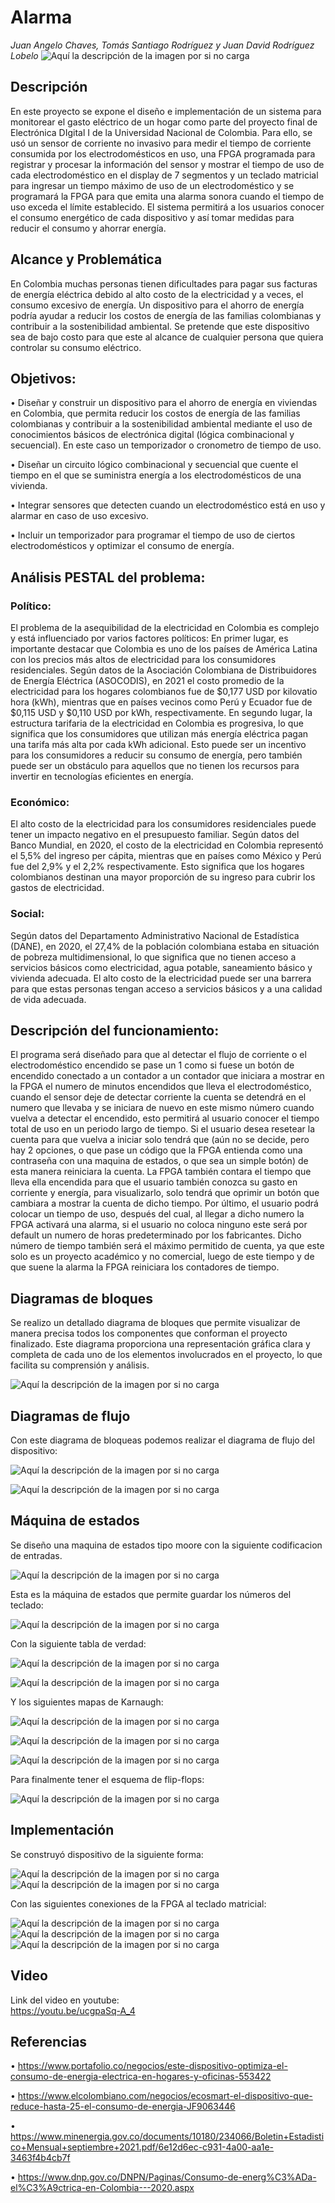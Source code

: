 
# Alarma 
_Juan Angelo Chaves, Tomás Santiago Rodríguez y Juan David Rodríguez Lobelo_
![Aquí la descripción de la imagen por si no carga](https://raw.githubusercontent.com/jurodriguezlo/Proyecto-Final-Electr-nica-Digital/master/Imágenes/EscudoUNAL1.jpg)
## Descripción
En este proyecto se expone el diseño e implementación de un sistema para monitorear el gasto eléctrico de un hogar como parte del proyecto final de Electrónica DIgital I de la Universidad Nacional de Colombia. Para ello, se usó un sensor de corriente no invasivo para medir el tiempo de corriente consumida por los electrodomésticos en uso, una  FPGA programada para registrar y procesar la información del sensor y mostrar el tiempo de uso de cada electrodoméstico en el display de 7 segmentos y un teclado matricial para ingresar un tiempo máximo de uso de un electrodoméstico y se programará la FPGA para que emita una alarma sonora cuando el tiempo de uso exceda el límite establecido.
El sistema permitirá a los usuarios conocer el consumo energético de cada dispositivo y así tomar medidas para reducir el consumo y ahorrar energía. 
## Alcance y Problemática
En Colombia muchas personas tienen dificultades para pagar sus facturas de energía eléctrica debido al alto costo de la electricidad y a veces, el consumo excesivo de energía. Un dispositivo para el ahorro de energía podría ayudar a reducir los costos de energía de las familias colombianas y contribuir a la sostenibilidad ambiental. Se pretende que este dispositivo sea de bajo costo para que este al alcance de cualquier persona que quiera controlar su consumo eléctrico.
## Objetivos:  
•	Diseñar y construir un dispositivo para el ahorro de energía en viviendas en Colombia, que permita reducir los costos de energía de las familias colombianas y contribuir a la sostenibilidad ambiental mediante el uso de conocimientos básicos de electrónica digital (lógica combinacional y secuencial). En este caso un temporizador o cronometro de tiempo de uso.  

•	Diseñar un circuito lógico combinacional y secuencial que cuente el tiempo en el que se suministra energía a los electrodomésticos de una vivienda.  

•	Integrar sensores que detecten cuando un electrodoméstico está en uso y alarmar en caso de uso excesivo.  

•	Incluir un temporizador para programar el tiempo de uso de ciertos electrodomésticos y optimizar el consumo de energía.  

## Análisis PESTAL del problema:  
### Político:  
El problema de la asequibilidad de la electricidad en Colombia es complejo y está influenciado por varios factores políticos:
En primer lugar, es importante destacar que Colombia es uno de los países de América Latina con los precios más altos de electricidad para los consumidores residenciales. Según datos de la Asociación Colombiana de Distribuidores de Energía Eléctrica (ASOCODIS), en 2021 el costo promedio de la electricidad para los hogares colombianos fue de $0,177 USD por kilovatio hora (kWh), mientras que en países vecinos como Perú y Ecuador fue de $0,115 USD y $0,110 USD por kWh, respectivamente.
En segundo lugar, la estructura tarifaria de la electricidad en Colombia es progresiva, lo que significa que los consumidores que utilizan más energía eléctrica pagan una tarifa más alta por cada kWh adicional. Esto puede ser un incentivo para los consumidores a reducir su consumo de energía, pero también puede ser un obstáculo para aquellos que no tienen los recursos para invertir en tecnologías eficientes en energía.  

### Económico:  

El alto costo de la electricidad para los consumidores residenciales puede tener un impacto negativo en el presupuesto familiar. Según datos del Banco Mundial, en 2020, el costo de la electricidad en Colombia representó el 5,5% del ingreso per cápita, mientras que en países como México y Perú fue del 2,9% y el 2,2% respectivamente. Esto significa que los hogares colombianos destinan una mayor proporción de su ingreso para cubrir los gastos de electricidad.  

### Social:

Según datos del Departamento Administrativo Nacional de Estadística (DANE), en 2020, el 27,4% de la población colombiana estaba en situación de pobreza multidimensional, lo que significa que no tienen acceso a servicios básicos como electricidad, agua potable, saneamiento básico y vivienda adecuada. El alto costo de la electricidad puede ser una barrera para que estas personas tengan acceso a servicios básicos y a una calidad de vida adecuada.  
## Descripción del funcionamiento:  

El programa será diseñado para que al detectar el flujo de corriente o el electrodoméstico encendido se pase un 1 como si fuese un botón de encendido conectado a un contador a un contador que iniciara a mostrar en la FPGA el numero de minutos encendidos que lleva el electrodoméstico, cuando el sensor deje de detectar corriente la cuenta se detendrá en el numero que llevaba y se iniciara de nuevo en este mismo número cuando vuelva a detectar el encendido, esto permitirá al usuario conocer el tiempo total de uso en un periodo largo de tiempo. Si el usuario desea resetear la cuenta para que vuelva a iniciar solo tendrá que (aún no se decide, pero hay 2 opciones, o que pase un código que la FPGA entienda como una contraseña con una maquina de estados, o que sea un simple botón) de esta manera reiniciara la cuenta. La FPGA también contara el tiempo que lleva ella encendida para que el usuario también conozca su gasto en corriente y energía, para visualizarlo, solo tendrá que oprimir un botón que cambiara a mostrar la cuenta de dicho tiempo. Por último, el usuario podrá colocar un tiempo de uso, después del cual, al llegar a dicho numero la FPGA activará una alarma, si el usuario no coloca ninguno este será por default un numero de horas predeterminado por los fabricantes. Dicho número de tiempo también será el máximo permitido de cuenta, ya que este solo es un proyecto académico y no comercial, luego de este tiempo y de que suene la alarma la FPGA reiniciara los contadores de tiempo.
## Diagramas de bloques  

Se realizo un detallado diagrama de bloques que permite visualizar de manera precisa todos los componentes que conforman el proyecto finalizado. Este diagrama proporciona una representación gráfica clara y completa de cada uno de los elementos involucrados en el proyecto, lo que facilita su comprensión y análisis.


![Aquí la descripción de la imagen por si no carga](https://raw.githubusercontent.com/jurodriguezlo/Proyecto-Final-Electr-nica-Digital/master/Imágenes/Esq1x.jpg)

## Diagramas de flujo 

Con este diagrama de bloqueas podemos realizar el diagrama de flujo del dispositivo:  

![Aquí la descripción de la imagen por si no carga](https://raw.githubusercontent.com/jurodriguezlo/Proyecto-Final-Electr-nica-Digital/master/Imágenes/ASMR1x.jpg)  

![Aquí la descripción de la imagen por si no carga](https://raw.githubusercontent.com/jurodriguezlo/Proyecto-Final-Electr-nica-Digital/master/Imágenes/ASMR2x.jpg)  

## Máquina de estados  

 Se diseño una maquina de estados tipo moore con la siguiente codificacion de entradas.  

 ![Aquí la descripción de la imagen por si no carga](https://raw.githubusercontent.com/jurodriguezlo/Proyecto-Final-Electr-nica-Digital/master/Imágenes/Codx.jpg)  

 
Esta es la máquina de estados que permite guardar los números del teclado:  

![Aquí la descripción de la imagen por si no carga](https://raw.githubusercontent.com/jurodriguezlo/Proyecto-Final-Electr-nica-Digital/master/Imágenes/Estados1x.jpg)  

Con la siguiente tabla de verdad:  

![Aquí la descripción de la imagen por si no carga](https://raw.githubusercontent.com/jurodriguezlo/Proyecto-Final-Electr-nica-Digital/master/Imágenes/Tabla1.jpg)  

![Aquí la descripción de la imagen por si no carga](https://raw.githubusercontent.com/jurodriguezlo/Proyecto-Final-Electr-nica-Digital/master/Imágenes/Tabla2x.jpg) 

Y los siguientes mapas de Karnaugh: 

![Aquí la descripción de la imagen por si no carga](https://raw.githubusercontent.com/jurodriguezlo/Proyecto-Final-Electr-nica-Digital/master/Imágenes/Kar1.jpeg)  

![Aquí la descripción de la imagen por si no carga](https://raw.githubusercontent.com/jurodriguezlo/Proyecto-Final-Electr-nica-Digital/master/Imágenes/Kar2.jpeg)  

![Aquí la descripción de la imagen por si no carga](https://raw.githubusercontent.com/jurodriguezlo/Proyecto-Final-Electr-nica-Digital/master/Imágenes/Kar3.jpeg)  

Para finalmente tener el esquema de flip-flops:  

![Aquí la descripción de la imagen por si no carga](https://raw.githubusercontent.com/jurodriguezlo/Proyecto-Final-Electr-nica-Digital/master/Imágenes/Flipx.jpg) 


## Implementación  
Se construyó dispositivo de la siguiente forma:  

![Aquí la descripción de la imagen por si no carga](https://raw.githubusercontent.com/jurodriguezlo/Proyecto-Final-Electr-nica-Digital/master/Imágenes/FotoFPGAx.jpg)  
![Aquí la descripción de la imagen por si no carga](https://raw.githubusercontent.com/jurodriguezlo/Proyecto-Final-Electr-nica-Digital/master/Imágenes/Foto_Teclado_Matricialx.jpg)  

Con las siguientes conexiones de la FPGA al teclado matricial:  

![Aquí la descripción de la imagen por si no carga](https://raw.githubusercontent.com/jurodriguezlo/Proyecto-Final-Electr-nica-Digital/master/Imágenes/Conexiones_Teclado_1x.jpg)
![Aquí la descripción de la imagen por si no carga](https://raw.githubusercontent.com/jurodriguezlo/Proyecto-Final-Electr-nica-Digital/master/Imágenes/Conexiones_Teclado_2x.jpg)
![Aquí la descripción de la imagen por si no carga](https://raw.githubusercontent.com/jurodriguezlo/Proyecto-Final-Electr-nica-Digital/master/Imágenes/Conexiones_Teclado_3x.jpg)
## Video  
 Link del video en youtube:  
 https://youtu.be/ucgpaSq-A_4

## Referencias  

•	https://www.portafolio.co/negocios/este-dispositivo-optimiza-el-consumo-de-energia-electrica-en-hogares-y-oficinas-553422  

•	https://www.elcolombiano.com/negocios/ecosmart-el-dispositivo-que-reduce-hasta-25-el-consumo-de-energia-JF9063446  

•	https://www.minenergia.gov.co/documents/10180/234066/Boletin+Estadistico+Mensual+septiembre+2021.pdf/6e12d6ec-c931-4a00-aa1e-3463f4b4cb7f  

•	https://www.dnp.gov.co/DNPN/Paginas/Consumo-de-energ%C3%ADa-el%C3%A9ctrica-en-Colombia---2020.aspx













